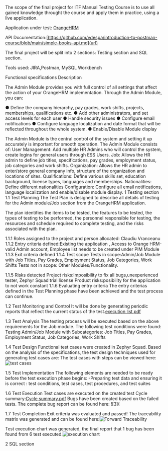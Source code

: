 The scope of the final project for ITF Manual Testing Course is to use all gained knowledge throught the course and apply them in practice, using a live application.

Application under test: [OrangeHRM](https://opensource-demo.orangehrmlive.com/web/index.php/admin/viewSystemUsers)

API Documentation:[https://github.com/vdespa/introduction-to-postman-course/blob/main/simple-books-api.md](url)

The final project will be split into 2 sections: Testing section and SQL section.

Tools used: JIRA,Postman, MySQL Workbench

Functional specifications
Description

The Admin Module provides you with full control of all settings that affect the action of your OrangeHRM implementation. Through the Admin Module, you can:

●       Define the company hierarchy, pay grades, work shifts, projects, memberships, qualifications etc.
●       Add other administrators, and set access levels for each user
●       Handle security issues
●       Configure email notifications
●       Configure language localization and date format that will be reflected throughout the whole system.
●       Enable/Disable Module display

The Admin Module is the central control of the system and setting it up accurately is important for smooth operation.
The Admin Module consists of:
User Management: Add multiple HR Admins who will control the system, create logins for general users through ESS Users.
Job: Allows the HR admin to define job titles, specifications, pay grades, employment status, job categories and work shifts.
Organization: Allows the HR admin to enter/store general company info, structure of the organization and locations of sites.
Qualifications: Define various skills set, education background, license types, languages and memberships.
Nationalities: Define different nationalities
Configuration: Configure all email notifications, language localization and enable/disable module display.
1 Testing section
1.1 Test Planning
The Test Plan is designed to describe all details of testing for the Admin module/Job section from the OrangeHRM application.

The plan identifies the items to be tested, the features to be tested, the types of testing to be performed, the personnel responsible for testing, the resources and schedule required to complete testing, and the risks associated with the plan.

1.1.1 Roles assigned to the project and person allocated: Claudiu Vranceanu
1.1.2 Entry criteria defined:Existing the application , Access to Orange HRM-valid Admin account, Employee list needs to be created under PIM Module 
1.1.3 Exit criteria defined
1.1.4 Test scope
Tests in scope:Admin/Job Module with Job Titles, Pay Grades, Employment Status, Job Categories, Work Shifts
Tests not in scope: Other Modules/Functionality.

1.1.5 Risks detected
Project risks:Imposibility to fix all bugs,unexperienced tester, Zephyr Squad trial license
Product risks:posibility for the application to not work constant
1.1.6 Evaluating entry criteria
The entry criterias defined in the Test Planning phase have been achieved and the test process can continue.

1.2 Test Monitoring and Control
It will be done by generating periodic reports that reflect the current status of the test.[execution list.pdf](https://github.com/vclaudiu/manual_testing_portofolio/files/11356110/execution.list.pdf)

1.3 Test Analysis
The testing process will be executed based on the above requirements for the Job module. The following test conditions were found:
Testing Admin/Job Module with Subcategories: Job Titles, Pay Grades, Employment Status, Job Categories, Work Shifts

1.4 Test Design
Functional test cases were created in Zephyr Squad. Based on the analysis of the specifications, the test design techniques used for generating test cases are:
The test cases with steps can be viewed here: ![test cases](https://github.com/vclaudiu/manual_testing_portofolio/assets/129111494/754c5670-549a-40f2-b661-7553ffa46a11)

1.5 Test Implementation
The following elements are needed to be ready before the test execution phase begins:
-Preparing test data and ensuring it is correct : test conditions, test cases, test procedures, and test suites

1.6 Test Execution
Test cases are executed on the created test Cycle summary:[Cycle summary.pdf](https://github.com/vclaudiu/manual_testing_portofolio/files/11331077/Cycle.summary.pdf)
Bugs have been created based on the failed tests. The complete bug report can be found here: ![3](


1.7 Test Completion
Exit criteria was evaluated and passed!
The traceability matrix was generated and can be found here:![Forward Traceability](https://github.com/vclaudiu/manual_testing_portofolio/assets/129111494/2517f408-3a12-42c7-a7e7-1c711b901d90)

Test execution chart was generated, the final report that 1 bug has been found from 6 test executed.![execution chart](https://github.com/vclaudiu/manual_testing_portofolio/assets/129111494/e18f9e6b-055e-4132-a2e6-a6679330dd8f)


2 SQL section

